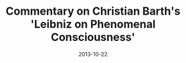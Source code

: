 ---
layout: text
title: Commentary on Christian Barth's 'Leibniz on Phenomenal Consciousness'
date: 2013-10-22
occasion: Society for Early Modern Philosophy at Yale
venue: Yale University
location: New Haven, CT
description: Part of a series of meetings that promote the study and discussion of the works of European philosophers of the 17th and 18th centuries. 
categories: Event
---